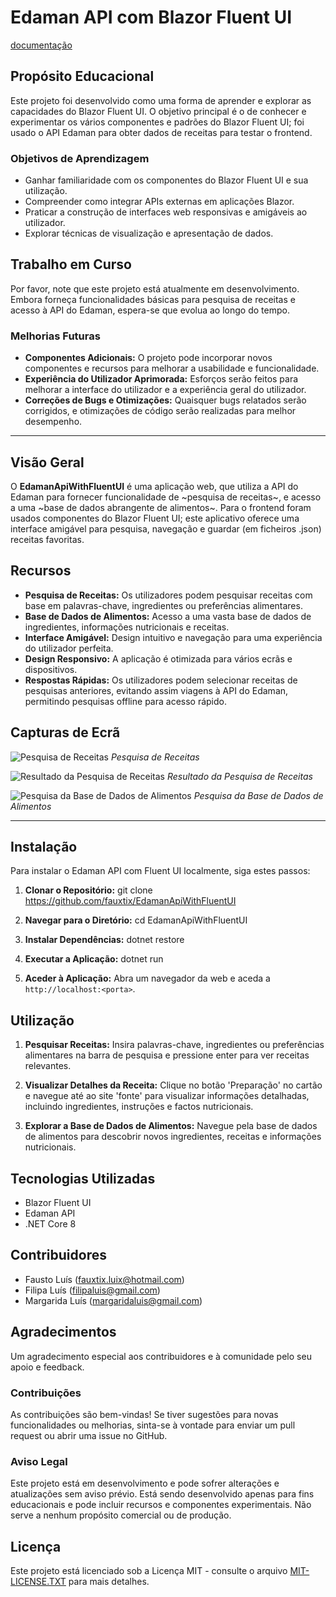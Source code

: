 # Edaman API com Blazor Fluent UI
[documentação](https://fluentui-blazor.net/)

## Propósito Educacional

Este projeto foi desenvolvido como uma forma de aprender e explorar as capacidades do Blazor Fluent UI. O objetivo principal é o de conhecer e experimentar os vários componentes e padrões do Blazor Fluent UI; foi usado o API Edaman para obter dados de receitas para testar o frontend.

### Objetivos de Aprendizagem

- Ganhar familiaridade com os componentes do Blazor Fluent UI e sua utilização.
- Compreender como integrar APIs externas em aplicações Blazor.
- Praticar a construção de interfaces web responsivas e amigáveis ao utilizador.
- Explorar técnicas de visualização e apresentação de dados.

## Trabalho em Curso

Por favor, note que este projeto está atualmente em desenvolvimento. Embora forneça funcionalidades básicas para pesquisa de receitas e acesso à API do Edaman, espera-se que evolua ao longo do tempo.

### Melhorias Futuras

- **Componentes Adicionais:** O projeto pode incorporar novos componentes e recursos para melhorar a usabilidade e funcionalidade.
- **Experiência do Utilizador Aprimorada:** Esforços serão feitos para melhorar a interface do utilizador e a experiência geral do utilizador.
- **Correções de Bugs e Otimizações:** Quaisquer bugs relatados serão corrigidos, e otimizações de código serão realizadas para melhor desempenho.

---

## Visão Geral

O **EdamanApiWithFluentUI** é uma aplicação web, que utiliza a API do Edaman para fornecer funcionalidade de ~pesquisa de receitas~, e acesso a uma ~base de dados abrangente de alimentos~.
Para o frontend foram usados componentes do Blazor Fluent UI; este aplicativo oferece uma interface amigável para pesquisa, navegação e guardar (em ficheiros .json) receitas favoritas.

## Recursos

- **Pesquisa de Receitas:** Os utilizadores podem pesquisar receitas com base em palavras-chave, ingredientes ou preferências alimentares.
- **Base de Dados de Alimentos:** Acesso a uma vasta base de dados de ingredientes, informações nutricionais e receitas.
- **Interface Amigável:** Design intuitivo e navegação para uma experiência do utilizador perfeita.
- **Design Responsivo:** A aplicação é otimizada para vários ecrãs e dispositivos.
- **Respostas Rápidas:** Os utilizadores podem selecionar receitas de pesquisas anteriores, evitando assim viagens à API do Edaman, permitindo pesquisas offline para acesso rápido.

## Capturas de Ecrã

![Pesquisa de Receitas](https://github.com/fauxtix/EdamanApiWithFluentUI/assets/49880538/e5f0c4f2-158f-4a08-81ed-c8c342fd2469)
*Pesquisa de Receitas*

![Resultado da Pesquisa de Receitas](https://github.com/fauxtix/EdamanApiWithFluentUI/assets/49880538/f1d5bc1a-1866-4413-9d0a-a763cdb9b80c)
*Resultado da Pesquisa de Receitas*

![Pesquisa da Base de Dados de Alimentos](https://github.com/fauxtix/EdamanApiWithFluentUI/assets/49880538/de5d9040-4905-496e-930c-d8d990eb11fe)
*Pesquisa da Base de Dados de Alimentos*

---
## Instalação

Para instalar o Edaman API com Fluent UI localmente, siga estes passos:

1. **Clonar o Repositório:**
git clone https://github.com/fauxtix/EdamanApiWithFluentUI


2. **Navegar para o Diretório:**
cd EdamanApiWithFluentUI

3. **Instalar Dependências:**
dotnet restore

4. **Executar a Aplicação:**
dotnet run


5. **Aceder à Aplicação:**
Abra um navegador da web e aceda a `http://localhost:<porta>`.

## Utilização

1. **Pesquisar Receitas:**
Insira palavras-chave, ingredientes ou preferências alimentares na barra de pesquisa e pressione enter para ver receitas relevantes.

2. **Visualizar Detalhes da Receita:**
Clique no botão 'Preparação' no cartão e navegue até ao site 'fonte' para visualizar informações detalhadas, incluindo ingredientes, instruções e factos nutricionais.

3. **Explorar a Base de Dados de Alimentos:**
Navegue pela base de dados de alimentos para descobrir novos ingredientes, receitas e informações nutricionais.

## Tecnologias Utilizadas

- Blazor Fluent UI
- Edaman API
- .NET Core 8

## Contribuidores

- Fausto Luís (fauxtix.luix@hotmail.com)
- Filipa Luís (filipaluis@gmail.com)
- Margarida Luís (margaridaluis@gmail.com)

## Agradecimentos

Um agradecimento especial aos contribuidores e à comunidade pelo seu apoio e feedback.

### Contribuições

As contribuições são bem-vindas! Se tiver sugestões para novas funcionalidades ou melhorias, sinta-se à vontade para enviar um pull request ou abrir uma issue no GitHub.

### Aviso Legal

Este projeto está em desenvolvimento e pode sofrer alterações e atualizações sem aviso prévio. Está sendo desenvolvido apenas para fins educacionais e pode incluir recursos e componentes experimentais. Não serve a nenhum propósito comercial ou de produção.

## Licença

Este projeto está licenciado sob a Licença MIT - consulte o arquivo [MIT-LICENSE.TXT](https://github.com/fauxtix/EdamanApiWithFluentUI/blob/master/EdamanFluentApi/MIT-LICENSE.txt) para mais detalhes.




